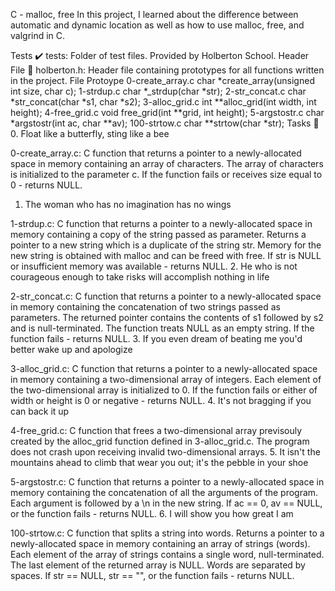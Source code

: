 C - malloc, free
In this project, I learned about the difference between automatic and dynamic location as well as how to use malloc, free, and valgrind in C.

Tests ✔️
tests: Folder of test files. Provided by Holberton School.
Header File 📁
holberton.h: Header file containing prototypes for all functions written in the project.
File	Protoype
0-create_array.c	char *create_array(unsigned int size, char c);
1-strdup.c	char *_strdup(char *str);
2-str_concat.c	char *str_concat(char *s1, char *s2);
3-alloc_grid.c	int **alloc_grid(int width, int height);
4-free_grid.c	void free_grid(int **grid, int height);
5-argstostr.c	char *argstostr(int ac, char **av);
100-strtow.c	char **strtow(char *str);
Tasks 📃
0. Float like a butterfly, sting like a bee

0-create_array.c: C function that returns a pointer to a newly-allocated space in memory containing an array of characters.
The array of characters is initialized to the parameter c.
If the function fails or receives size equal to 0 - returns NULL.
1. The woman who has no imagination has no wings

1-strdup.c: C function that returns a pointer to a newly-allocated space in memory containing a copy of the string passed as parameter.
Returns a pointer to a new string which is a duplicate of the string str.
Memory for the new string is obtained with malloc and can be freed with free.
If str is NULL or insufficient memory was available - returns NULL.
2. He who is not courageous enough to take risks will accomplish nothing in life

2-str_concat.c: C function that returns a pointer to a newly-allocated space in memory containing the concatenation of two strings passed as parameters.
The returned pointer contains the contents of s1 followed by s2 and is null-terminated.
The function treats NULL as an empty string.
If the function fails - returns NULL.
3. If you even dream of beating me you'd better wake up and apologize

3-alloc_grid.c: C function that returns a pointer to a newly-allocated space in memory containing a two-dimensional array of integers.
Each element of the two-dimensional array is initialized to 0.
If the function fails or either of width or height is 0 or negative - returns NULL.
4. It's not bragging if you can back it up

4-free_grid.c: C function that frees a two-dimensional array previsouly created by the alloc_grid function defined in 3-alloc_grid.c.
The program does not crash upon receiving invalid two-dimensional arrays.
5. It isn't the mountains ahead to climb that wear you out; it's the pebble in your shoe

5-argstostr.c: C function that returns a pointer to a newly-allocated space in memory containing the concatenation of all the arguments of the program.
Each argument is followed by a \n in the new string.
If ac == 0, av == NULL, or the function fails - returns NULL.
6. I will show you how great I am

100-strtow.c: C function that splits a string into words.
Returns a pointer to a newly-allocated space in memory containing an array of strings (words).
Each element of the array of strings contains a single word, null-terminated.
The last element of the returned array is NULL.
Words are separated by spaces.
If str == NULL, str == "", or the function fails - returns NULL.

